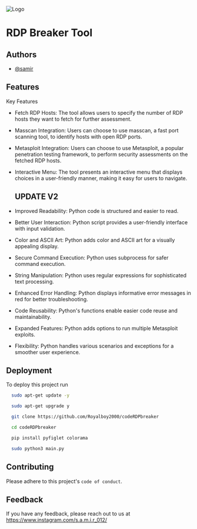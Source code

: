 
![Logo](https://www.vhv.rs/dpng/f/415-4157779_anonymous-png.png)


# RDP Breaker Tool


## Authors

- [@samir](https://github.com/Royalboy2000/)


## Features

Key Features

- Fetch RDP Hosts: The tool allows users to specify the number of RDP hosts they want to fetch for further assessment.

- Masscan Integration: Users can choose to use masscan, a fast port scanning tool, to identify hosts with open RDP ports.

- Metasploit Integration: Users can choose to use Metasploit, a popular penetration testing framework, to perform security assessments on the fetched RDP hosts.

- Interactive Menu: The tool presents an interactive menu that displays choices in a user-friendly manner, making it easy for users to navigate.

  ## UPDATE V2

- Improved Readability: Python code is structured and easier to read.
- Better User Interaction: Python script provides a user-friendly interface with input validation.
- Color and ASCII Art: Python adds color and ASCII art for a visually appealing display.
- Secure Command Execution: Python uses subprocess for safer command execution.
- String Manipulation: Python uses regular expressions for sophisticated text processing.
- Enhanced Error Handling: Python displays informative error messages in red for better troubleshooting.
- Code Reusability: Python's functions enable easier code reuse and maintainability.
- Expanded Features: Python adds options to run multiple Metasploit exploits.
- Flexibility: Python handles various scenarios and exceptions for a smoother user experience.



## Deployment

To deploy this project run

```bash
  sudo apt-get update -y
```
```bash
  sudo apt-get upgrade y
```
```bash
  git clone https://github.com/Royalboy2000/codeRDPbreaker
```

```bash
  cd codeRDPbreaker
```
```bash
  pip install pyfiglet colorama
```

```bash
  sudo python3 main.py
```


## Contributing


Please adhere to this project's `code of conduct`.


## Feedback

If you have any feedback, please reach out to us at https://www.instagram.com/s.a.m.i.r_012/


